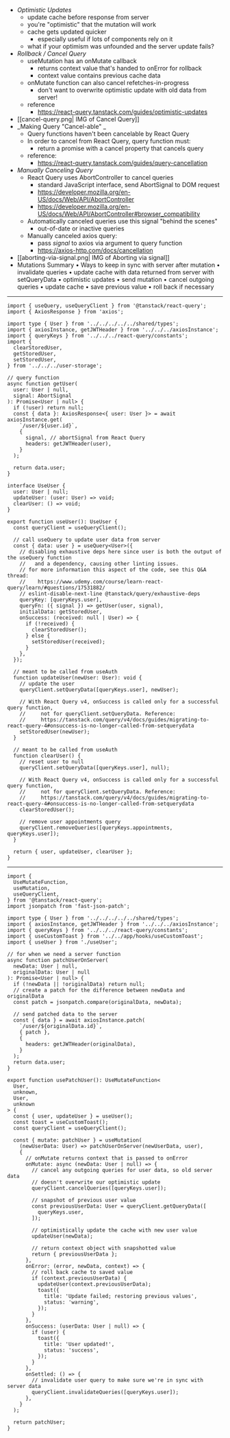- _Optimistic Updates_
  - update cache before response from server
  - you're "optimistic" that the mutation will work
  - cache gets updated quicker
    - especially useful if lots of components rely on it
  - what if your optimism was unfounded and the server update fails?
- _Rollback / Cancel Query_
  - useMutation has an onMutate callback
    - returns context value that's handed to onError for rollback
    - context value contains previous cache data
  - onMutate function can also cancel refetches-in-progress
    - don't want to overwrite optimistic update with old data from server!
  - reference
    - https://react-query.tanstack.com/guides/optimistic-updates
- [[cancel-query.png| IMG of Cancel Query]]
- _Making Query "Cancel-able" _
  - Query functions haven't been cancelable by React Query
  - In order to cancel from React Query, query function must:
    - return a promise with a cancel property that cancels query
  - reference:
    - https://react-query.tanstack.com/guides/query-cancellation
- _Manually Canceling Query_
  - React Query uses AbortController to cancel queries
    - standard JavaScript interface, send AbortSignal to DOM request
    - https://developer.mozilla.org/en-US/docs/Web/API/AbortController
    - https://developer.mozilla.org/en-US/docs/Web/API/AbortController#browser_compatibility
  - Automatically canceled queries use this signal "behind the scenes"
    - out-of-date or inactive queries
  - Manually canceled axios query:
    - pass _signal_ to axios via argument to query function
    - https://axios-http.com/docs/cancellation
- [[aborting-via-signal.png| IMG of Aborting via signal]]
- Mutations Summary • Ways to keep in sync with server after mutation • invalidate queries • update cache with data returned from server with setQueryData • optimistic updates • send mutation • cancel outgoing queries • update cache • save previous value • roll back if necessary

---

```tsx
import { useQuery, useQueryClient } from '@tanstack/react-query';
import { AxiosResponse } from 'axios';

import type { User } from '../../../../../shared/types';
import { axiosInstance, getJWTHeader } from '../../../axiosInstance';
import { queryKeys } from '../../../react-query/constants';
import {
  clearStoredUser,
  getStoredUser,
  setStoredUser,
} from '../../../user-storage';

// query function
async function getUser(
  user: User | null,
  signal: AbortSignal
): Promise<User | null> {
  if (!user) return null;
  const { data }: AxiosResponse<{ user: User }> = await axiosInstance.get(
    `/user/${user.id}`,
    {
      signal, // abortSignal from React Query
      headers: getJWTHeader(user),
    }
  );

  return data.user;
}

interface UseUser {
  user: User | null;
  updateUser: (user: User) => void;
  clearUser: () => void;
}

export function useUser(): UseUser {
  const queryClient = useQueryClient();

  // call useQuery to update user data from server
  const { data: user } = useQuery<User>({
    // disabling exhaustive deps here since user is both the output of the useQuery function
    //   and a dependency, causing other linting issues.
    // for more information this aspect of the code, see this Q&A thread:
    //    https://www.udemy.com/course/learn-react-query/learn/#questions/17531882/
    // eslint-disable-next-line @tanstack/query/exhaustive-deps
    queryKey: [queryKeys.user],
    queryFn: ({ signal }) => getUser(user, signal),
    initialData: getStoredUser,
    onSuccess: (received: null | User) => {
      if (!received) {
        clearStoredUser();
      } else {
        setStoredUser(received);
      }
    },
  });

  // meant to be called from useAuth
  function updateUser(newUser: User): void {
    // update the user
    queryClient.setQueryData([queryKeys.user], newUser);

    // With React Query v4, onSuccess is called only for a successful query function,
    //     not for queryClient.setQueryData. Reference:
    //     https://tanstack.com/query/v4/docs/guides/migrating-to-react-query-4#onsuccess-is-no-longer-called-from-setquerydata
    setStoredUser(newUser);
  }

  // meant to be called from useAuth
  function clearUser() {
    // reset user to null
    queryClient.setQueryData([queryKeys.user], null);

    // With React Query v4, onSuccess is called only for a successful query function,
    //     not for queryClient.setQueryData. Reference:
    //     https://tanstack.com/query/v4/docs/guides/migrating-to-react-query-4#onsuccess-is-no-longer-called-from-setquerydata
    clearStoredUser();

    // remove user appointments query
    queryClient.removeQueries([queryKeys.appointments, queryKeys.user]);
  }

  return { user, updateUser, clearUser };
}
```

---

```tsx
import {
  UseMutateFunction,
  useMutation,
  useQueryClient,
} from '@tanstack/react-query';
import jsonpatch from 'fast-json-patch';

import type { User } from '../../../../../shared/types';
import { axiosInstance, getJWTHeader } from '../../../axiosInstance';
import { queryKeys } from '../../../react-query/constants';
import { useCustomToast } from '../../app/hooks/useCustomToast';
import { useUser } from './useUser';

// for when we need a server function
async function patchUserOnServer(
  newData: User | null,
  originalData: User | null
): Promise<User | null> {
  if (!newData || !originalData) return null;
  // create a patch for the difference between newData and originalData
  const patch = jsonpatch.compare(originalData, newData);

  // send patched data to the server
  const { data } = await axiosInstance.patch(
    `/user/${originalData.id}`,
    { patch },
    {
      headers: getJWTHeader(originalData),
    }
  );
  return data.user;
}

export function usePatchUser(): UseMutateFunction<
  User,
  unknown,
  User,
  unknown
> {
  const { user, updateUser } = useUser();
  const toast = useCustomToast();
  const queryClient = useQueryClient();

  const { mutate: patchUser } = useMutation(
    (newUserData: User) => patchUserOnServer(newUserData, user),
    {
      // onMutate returns context that is passed to onError
      onMutate: async (newData: User | null) => {
        // cancel any outgoing queries for user data, so old server data
        // doesn't overwrite our optimistic update
        queryClient.cancelQueries([queryKeys.user]);

        // snapshot of previous user value
        const previousUserData: User = queryClient.getQueryData([
          queryKeys.user,
        ]);

        // optimistically update the cache with new user value
        updateUser(newData);

        // return context object with snapshotted value
        return { previousUserData };
      },
      onError: (error, newData, context) => {
        // roll back cache to saved value
        if (context.previousUserData) {
          updateUser(context.previousUserData);
          toast({
            title: 'Update failed; restoring previous values',
            status: 'warning',
          });
        }
      },
      onSuccess: (userData: User | null) => {
        if (user) {
          toast({
            title: 'User updated!',
            status: 'success',
          });
        }
      },
      onSettled: () => {
        // invalidate user query to make sure we're in sync with server data
        queryClient.invalidateQueries([queryKeys.user]);
      },
    }
  );

  return patchUser;
}
```
